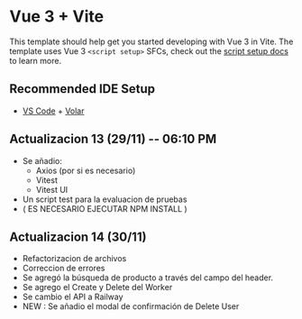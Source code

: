 # Vue 3 + Vite

This template should help get you started developing with Vue 3 in Vite. The template uses Vue 3 `<script setup>` SFCs, check out the [script setup docs](https://v3.vuejs.org/api/sfc-script-setup.html#sfc-script-setup) to learn more.

## Recommended IDE Setup

- [VS Code](https://code.visualstudio.com/) + [Volar](https://marketplace.visualstudio.com/items?itemName=Vue.volar)

## Actualizacion 13 (29/11) -- 06:10 PM
- Se añadio:
    - Axios (por si es necesario)
    - Vitest
    - Vitest UI
- Un script test para la evaluacion de pruebas
- ( ES NECESARIO EJECUTAR NPM INSTALL )

## Actualizacion 14 (30/11)
- Refactorizacion de archivos
- Correccion de errores
- Se agregó la búsqueda de producto a través del campo del header.
- Se agrego el Create y Delete del Worker
- Se cambio el API a Railway
- NEW : Se añadio el modal de confirmación de Delete User